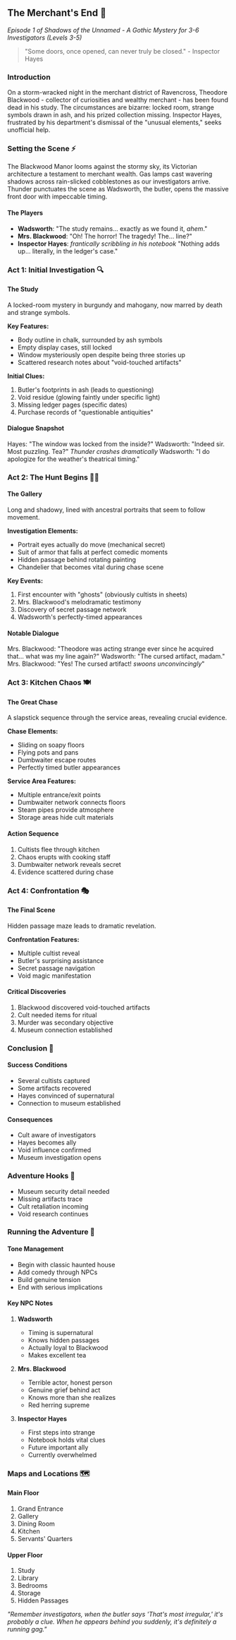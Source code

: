 ## The Merchant's End 🏰
*Episode 1 of Shadows of the Unnamed - A Gothic Mystery for 3-6 Investigators (Levels 3-5)*

> "Some doors, once opened, can never truly be closed." - Inspector Hayes

### Introduction
On a storm-wracked night in the merchant district of Ravencross, Theodore Blackwood - collector of curiosities and wealthy merchant - has been found dead in his study. The circumstances are bizarre: locked room, strange symbols drawn in ash, and his prized collection missing. Inspector Hayes, frustrated by his department's dismissal of the "unusual elements," seeks unofficial help.

### Setting the Scene ⚡
The Blackwood Manor looms against the stormy sky, its Victorian architecture a testament to merchant wealth. Gas lamps cast wavering shadows across rain-slicked cobblestones as our investigators arrive. Thunder punctuates the scene as Wadsworth, the butler, opens the massive front door with impeccable timing.

#### The Players
- **Wadsworth**: "The study remains... exactly as we found it, *ahem*."
- **Mrs. Blackwood**: "Oh! The horror! The tragedy! The... line?" 
- **Inspector Hayes**: *frantically scribbling in his notebook* "Nothing adds up... literally, in the ledger's case."

### Act 1: Initial Investigation 🔍

#### The Study
A locked-room mystery in burgundy and mahogany, now marred by death and strange symbols.

**Key Features:**
- Body outline in chalk, surrounded by ash symbols
- Empty display cases, still locked
- Window mysteriously open despite being three stories up
- Scattered research notes about "void-touched artifacts"

**Initial Clues:**
1. Butler's footprints in ash (leads to questioning)
2. Void residue (glowing faintly under specific light)
3. Missing ledger pages (specific dates)
4. Purchase records of "questionable antiquities"

#### Dialogue Snapshot
Hayes: "The window was locked from the inside?"
Wadsworth: "Indeed sir. Most puzzling. Tea?"
*Thunder crashes dramatically*
Wadsworth: "I do apologize for the weather's theatrical timing."

### Act 2: The Hunt Begins 🏃‍♀️

#### The Gallery
Long and shadowy, lined with ancestral portraits that seem to follow movement.

**Investigation Elements:**
- Portrait eyes actually do move (mechanical secret)
- Suit of armor that falls at perfect comedic moments
- Hidden passage behind rotating painting
- Chandelier that becomes vital during chase scene

**Key Events:**
1. First encounter with "ghosts" (obviously cultists in sheets)
2. Mrs. Blackwood's melodramatic testimony
3. Discovery of secret passage network
4. Wadsworth's perfectly-timed appearances

#### Notable Dialogue
Mrs. Blackwood: "Theodore was acting strange ever since he acquired that... what was my line again?"
Wadsworth: "The cursed artifact, madam."
Mrs. Blackwood: "Yes! The cursed artifact! *swoons unconvincingly*"

### Act 3: Kitchen Chaos 🍽️

#### The Great Chase
A slapstick sequence through the service areas, revealing crucial evidence.

**Chase Elements:**
- Sliding on soapy floors
- Flying pots and pans
- Dumbwaiter escape routes
- Perfectly timed butler appearances

**Service Area Features:**
- Multiple entrance/exit points
- Dumbwaiter network connects floors
- Steam pipes provide atmosphere
- Storage areas hide cult materials

#### Action Sequence
1. Cultists flee through kitchen
2. Chaos erupts with cooking staff
3. Dumbwaiter network reveals secret
4. Evidence scattered during chase

### Act 4: Confrontation 🎭

#### The Final Scene
Hidden passage maze leads to dramatic revelation.

**Confrontation Features:**
- Multiple cultist reveal
- Butler's surprising assistance
- Secret passage navigation
- Void magic manifestation

#### Critical Discoveries
1. Blackwood discovered void-touched artifacts
2. Cult needed items for ritual
3. Murder was secondary objective
4. Museum connection established

### Conclusion 👻

#### Success Conditions
- Several cultists captured
- Some artifacts recovered
- Hayes convinced of supernatural
- Connection to museum established

#### Consequences
- Cult aware of investigators
- Hayes becomes ally
- Void influence confirmed
- Museum investigation opens

### Adventure Hooks 🎣
- Museum security detail needed
- Missing artifacts trace
- Cult retaliation incoming
- Void research continues

### Running the Adventure 🎲

#### Tone Management
- Begin with classic haunted house
- Add comedy through NPCs
- Build genuine tension
- End with serious implications

#### Key NPC Notes
1. **Wadsworth**
   - Timing is supernatural
   - Knows hidden passages
   - Actually loyal to Blackwood
   - Makes excellent tea

2. **Mrs. Blackwood**
   - Terrible actor, honest person
   - Genuine grief behind act
   - Knows more than she realizes
   - Red herring supreme

3. **Inspector Hayes**
   - First steps into strange
   - Notebook holds vital clues
   - Future important ally
   - Currently overwhelmed

### Maps and Locations 🗺️

#### Main Floor
1. Grand Entrance
2. Gallery
3. Dining Room
4. Kitchen
5. Servants' Quarters

#### Upper Floor
1. Study
2. Library
3. Bedrooms
4. Storage
5. Hidden Passages

*"Remember investigators, when the butler says 'That's most irregular,' it's probably a clue. When he appears behind you suddenly, it's definitely a running gag."*